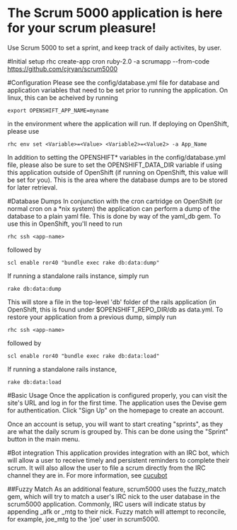 The Scrum 5000 application is here for your scrum pleasure!
===========================================================

Use Scrum 5000 to set a sprint, and keep track of daily activites, by user.

#Initial setup
rhc create-app cron ruby-2.0 -a scrumapp --from-code https://github.com/cjryan/scrum5000

#Configuration
Please see the config/database.yml file for database and application variables that need to be set prior to running the application. On linux, this can be acheived by running

```
export OPENSHIFT_APP_NAME=myname
```

 in the environment where the application will run. If deploying on OpenShift, please use

```
rhc env set <Variable>=<Value> <Variable2>=<Value2> -a App_Name
```

In addition to setting the OPENSHIFT* variables in the config/database.yml file,
please also be sure to set the OPENSHIFT_DATA_DIR variable if using this application outside of OpenShift (if running on OpenShift, this value will be set for you). This is the area where the database dumps are to be stored for later retrieval.

#Database Dumps
In conjunction with the cron cartridge on OpenShift (or normal cron on a *nix system) the application can perform a dump of the database to a plain yaml file. This is done by way of the yaml\_db gem. To use this in OpenShift, you'll need to run

```
rhc ssh <app-name>
```
followed by
```
scl enable ror40 "bundle exec rake db:data:dump"
```
If running a standalone rails instance, simply run
```
rake db:data:dump
```
This will store a file in the top-level 'db' folder of the rails application (in OpenShift, this is found under $OPENSHIFT\_REPO\_DIR/db as data.yml. To restore your application from a previous dump, simply run

```
rhc ssh <app-name>
```
followed by
```
scl enable ror40 "bundle exec rake db:data:load"
```
If running a standalone rails instance,
```
rake db:data:load
```
#Basic Usage
Once the application is configured properly, you can visit the site's URL and log in for the first time. The application uses the Devise gem for authentication. Click "Sign Up" on the homepage to create an account.

Once an account is setup, you will want to start creating "sprints", as they are what the daily scrum is grouped by. This can be done using the "Sprint" button in the main menu.

#Bot integration
This application provides integration with an IRC bot, which will allow a user to receive timely and persistent reminders to complete their scrum. It will also allow the user to file a scrum directly from the IRC channel they are in. For more information, see [cucubot](https://github.com/cjryan/cucubot)

##Fuzzy Match
As an additional feature, scrum5000 uses the fuzzy\_match gem, which will try to match a user's IRC nick to the user database in the scrum5000 application. Commonly, IRC users will indicate status by appending _afk or _mtg to their nick. Fuzzy match will attempt to reconcile, for example, joe\_mtg to the 'joe' user in scrum5000.
